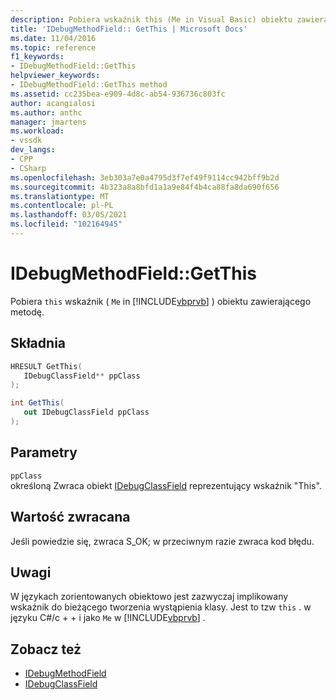 ```yaml
---
description: Pobiera wskaźnik this (Me in Visual Basic) obiektu zawierającego metodę.
title: 'IDebugMethodField:: GetThis | Microsoft Docs'
ms.date: 11/04/2016
ms.topic: reference
f1_keywords:
- IDebugMethodField::GetThis
helpviewer_keywords:
- IDebugMethodField::GetThis method
ms.assetid: cc235bea-e909-4d8c-ab54-936736c803fc
author: acangialosi
ms.author: anthc
manager: jmartens
ms.workload:
- vssdk
dev_langs:
- CPP
- CSharp
ms.openlocfilehash: 3eb303a7e0a4795d3f7ef49f9114cc942bff9b2d
ms.sourcegitcommit: 4b323a8a8bfd1a1a9e84f4b4ca88fa8da690f656
ms.translationtype: MT
ms.contentlocale: pl-PL
ms.lasthandoff: 03/05/2021
ms.locfileid: "102164945"
---
```

# <a name="idebugmethodfieldgetthis"></a>IDebugMethodField::GetThis
Pobiera `this` wskaźnik ( `Me` in [!INCLUDE[vbprvb](../../../code-quality/includes/vbprvb_md.md)] ) obiektu zawierającego metodę.

## <a name="syntax"></a>Składnia

```cpp
HRESULT GetThis( 
   IDebugClassField** ppClass
);
```

```csharp
int GetThis(
   out IDebugClassField ppClass
);
```

## <a name="parameters"></a>Parametry
`ppClass`\
określoną Zwraca obiekt [IDebugClassField](../../../extensibility/debugger/reference/idebugclassfield.md) reprezentujący wskaźnik "This".

## <a name="return-value"></a>Wartość zwracana
 Jeśli powiedzie się, zwraca S_OK; w przeciwnym razie zwraca kod błędu.

## <a name="remarks"></a>Uwagi
 W językach zorientowanych obiektowo jest zazwyczaj implikowany wskaźnik do bieżącego tworzenia wystąpienia klasy. Jest to tzw `this` . w języku C#/c + + i jako `Me` w [!INCLUDE[vbprvb](../../../code-quality/includes/vbprvb_md.md)] .

## <a name="see-also"></a>Zobacz też
- [IDebugMethodField](../../../extensibility/debugger/reference/idebugmethodfield.md)
- [IDebugClassField](../../../extensibility/debugger/reference/idebugclassfield.md)
